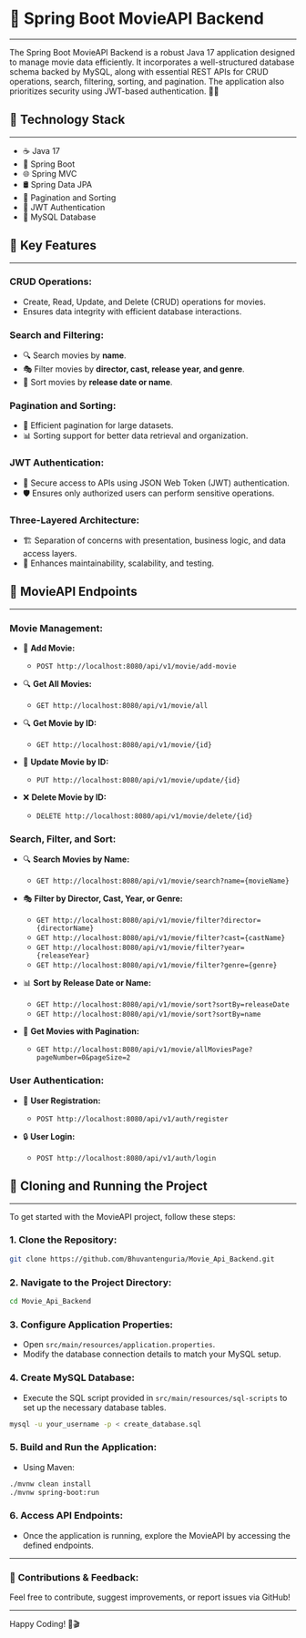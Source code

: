 # 🚀 **Spring Boot MovieAPI Backend**

---

The Spring Boot MovieAPI Backend is a robust Java 17 application designed to manage movie data efficiently. It incorporates a well-structured database schema backed by MySQL, along with essential REST APIs for CRUD operations, search, filtering, sorting, and pagination. The application also prioritizes security using JWT-based authentication. 🎥🍿

## 🚀 **Technology Stack**
---
- ☕ Java 17
- 🍃 Spring Boot
- 🌐 Spring MVC
- 🛢️ Spring Data JPA
- 📑 Pagination and Sorting
- 🔐 JWT Authentication
- 🐬 MySQL Database

## 🌟 **Key Features**
---

### **CRUD Operations:**
- Create, Read, Update, and Delete (CRUD) operations for movies.
- Ensures data integrity with efficient database interactions.

### **Search and Filtering:**
- 🔍 Search movies by **name**.
- 🎭 Filter movies by **director, cast, release year, and genre**.
- 📅 Sort movies by **release date or name**.

### **Pagination and Sorting:**
- 📑 Efficient pagination for large datasets.
- 📊 Sorting support for better data retrieval and organization.

### **JWT Authentication:**
- 🔐 Secure access to APIs using JSON Web Token (JWT) authentication.
- 🛡️ Ensures only authorized users can perform sensitive operations.

### **Three-Layered Architecture:**
- 🏗️ Separation of concerns with presentation, business logic, and data access layers.
- 📂 Enhances maintainability, scalability, and testing.

## 📌 **MovieAPI Endpoints**
---

### **Movie Management:**
- 🔗 **Add Movie:**
  - `POST http://localhost:8080/api/v1/movie/add-movie`

- 🔍 **Get All Movies:**
  - `GET http://localhost:8080/api/v1/movie/all`

- 🔍 **Get Movie by ID:**
  - `GET http://localhost:8080/api/v1/movie/{id}`

- 🔄 **Update Movie by ID:**
  - `PUT http://localhost:8080/api/v1/movie/update/{id}`

- ❌ **Delete Movie by ID:**
  - `DELETE http://localhost:8080/api/v1/movie/delete/{id}`

### **Search, Filter, and Sort:**
- 🔍 **Search Movies by Name:**
  - `GET http://localhost:8080/api/v1/movie/search?name={movieName}`

- 🎭 **Filter by Director, Cast, Year, or Genre:**
  - `GET http://localhost:8080/api/v1/movie/filter?director={directorName}`
  - `GET http://localhost:8080/api/v1/movie/filter?cast={castName}`
  - `GET http://localhost:8080/api/v1/movie/filter?year={releaseYear}`
  - `GET http://localhost:8080/api/v1/movie/filter?genre={genre}`

- 📊 **Sort by Release Date or Name:**
  - `GET http://localhost:8080/api/v1/movie/sort?sortBy=releaseDate`
  - `GET http://localhost:8080/api/v1/movie/sort?sortBy=name`

- 📑 **Get Movies with Pagination:**
  - `GET http://localhost:8080/api/v1/movie/allMoviesPage?pageNumber=0&pageSize=2`

### **User Authentication:**
- 📝 **User Registration:**
  - `POST http://localhost:8080/api/v1/auth/register`

- 🔒 **User Login:**
  - `POST http://localhost:8080/api/v1/auth/login`

## 🚀 **Cloning and Running the Project**
---
To get started with the MovieAPI project, follow these steps:

### **1. Clone the Repository:**
```bash
git clone https://github.com/Bhuvantenguria/Movie_Api_Backend.git
```

### **2. Navigate to the Project Directory:**
```bash
cd Movie_Api_Backend
```

### **3. Configure Application Properties:**
- Open `src/main/resources/application.properties`.
- Modify the database connection details to match your MySQL setup.

### **4. Create MySQL Database:**
- Execute the SQL script provided in `src/main/resources/sql-scripts` to set up the necessary database tables.
```bash
mysql -u your_username -p < create_database.sql
```

### **5. Build and Run the Application:**
- Using Maven:
```bash
./mvnw clean install
./mvnw spring-boot:run
```

### **6. Access API Endpoints:**
- Once the application is running, explore the MovieAPI by accessing the defined endpoints.

---

### 📢 **Contributions & Feedback:**
Feel free to contribute, suggest improvements, or report issues via GitHub!

---

Happy Coding! 🚀🎬

